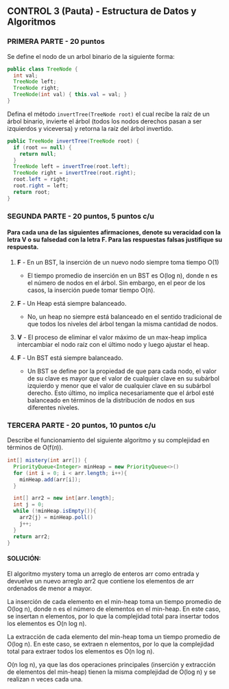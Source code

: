 ## CONTROL 3 (Pauta) - Estructura de Datos y Algoritmos

### PRIMERA PARTE - 20 puntos

Se define el nodo de un arbol binario de la siguiente forma:

```java
public class TreeNode {
  int val;
  TreeNode left;
  TreeNode right;
  TreeNode(int val) { this.val = val; }
}
```

Defina el método `invertTree(TreeNode root)` el cual recibe la raíz de un árbol binario, invierte el árbol (todos los nodos derechos pasan a ser izquierdos y viceversa) y retorna la raíz del árbol invertido.

```java
public TreeNode invertTree(TreeNode root) {
  if (root == null) {
    return null;
  }
  TreeNode left = invertTree(root.left);
  TreeNode right = invertTree(root.right);
  root.left = right;
  root.right = left;
  return root;
}
```

### SEGUNDA PARTE - 20 puntos, 5 puntos c/u

#### Para cada una de las siguientes afirmaciones, denote su veracidad con la letra V o su falsedad con la letra F. Para las respuestas falsas justifique su respuesta.

1. **F** - En un BST, la inserción de un nuevo nodo siempre toma tiempo O(1)

   - El tiempo promedio de inserción en un BST es O(log n), donde n es el número de nodos en el árbol. Sin embargo, en el peor de los casos, la inserción puede tomar tiempo O(n).

2. **F** - Un Heap está siempre balanceado.

   - No, un heap no siempre está balanceado en el sentido tradicional de que todos los niveles del árbol tengan la misma cantidad de nodos.

3. **V** - El proceso de eliminar el valor máximo de un max-heap implica intercambiar el nodo raíz con el último nodo y luego ajustar el heap.

4. **F** - Un BST está siempre balanceado.

   - Un BST se define por la propiedad de que para cada nodo, el valor de su clave es mayor que el valor de cualquier clave en su subárbol izquierdo y menor que el valor de cualquier clave en su subárbol derecho. Esto último, no implica necesariamente que el árbol esté balanceado en términos de la distribución de nodos en sus diferentes niveles.

### TERCERA PARTE - 20 puntos, 10 puntos c/u

Describe el funcionamiento del siguiente algoritmo y su complejidad en términos de O(f(𝑛)).

```java
int[] mistery(int arr[]) {
  PriorityQueue<Integer> minHeap = new PriorityQueue<>()
  for (int i = 0; i < arr.length; i++){
    minHeap.add(arr[i]);
  }

  int[] arr2 = new int[arr.length];
  int j = 0;
  while (!minHeap.isEmpty()){
    arr2{j} = minHeap.poll()
    j++;
  }
  return arr2;
}
```

#### SOLUCIÓN:

El algoritmo mystery toma un arreglo de enteros arr como entrada y devuelve un nuevo arreglo arr2 que contiene los elementos de arr ordenados de menor a mayor.

La inserción de cada elemento en el min-heap toma un tiempo promedio de O(log n), donde n es el número de elementos en el min-heap. En este caso, se insertan n elementos, por lo que la complejidad total para insertar todos los elementos es O(n log n).

La extracción de cada elemento del min-heap toma un tiempo promedio de O(log n). En este caso, se extraen n elementos, por lo que la complejidad total para extraer todos los elementos es O(n log n).

O(n log n), ya que las dos operaciones principales (inserción y extracción de elementos del min-heap) tienen la misma complejidad de O(log n) y se realizan n veces cada una.

